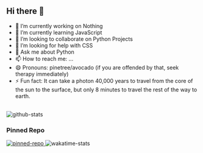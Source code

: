 <h2>Hi there 👋</h2>

- 🔭 I’m currently working on Nothing
- 🌱 I’m currently learning JavaScript
- 👯 I’m looking to collaborate on Python Projects
- 🤔 I’m looking for help with CSS
- 💬 Ask me about Python
- 📫 How to reach me: ...
- 😄 Pronouns: pinetree/avocado (if you are offended by that, seek therapy immediately)
- ⚡ Fun fact: It can take a photon 40,000 years to travel from the core of the sun to the surface, but only 8 minutes to travel the rest of the way to earth.
<br>
<tr><td>
  <img src=https://github-readme-stats.vercel.app/api?username=tsuAquila&count_private=true&include_all_commits=true&show_icons=true&theme=dark alt=github-stats>
  <h3>Pinned Repo</h3>
  <a href=https://github.com/tsuAquila/Intro-task>
    <img src=https://github-readme-stats.vercel.app/api/pin/?username=tsuAquila&repo=Intro-task&theme=dark&show_owner=true alt = pinned-repo href=https://github.com/tsuAquila/Intro-task>
  </a>
  <img src=https://github-readme-stats.vercel.app/api/wakatime?username=tsuAquila&show_icon=true&theme=dark alt=wakatime-stats>
</td><td>
